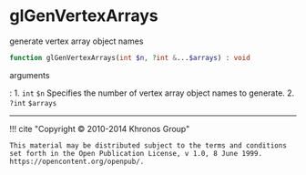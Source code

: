 # glGenVertexArrays
generate vertex array object names

```php
function glGenVertexArrays(int $n, ?int &...$arrays) : void
```



arguments

:    1. `int` `$n` Specifies the number of vertex array object names to generate.
    2. `?int` `$arrays` 



---
     

!!! cite "Copyright © 2010-2014 Khronos Group"

    This material may be distributed subject to the terms and conditions set forth in the Open Publication License, v 1.0, 8 June 1999. https://opencontent.org/openpub/.